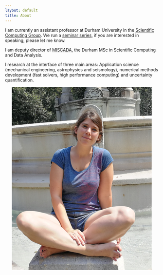 ```yaml
---
layout: default
title: About
---
```


I am currently an assistant professor at Durham University in the [Scientific Computing Group](https://community.dur.ac.uk/scicomp/).
We run a [seminar series](https://community.dur.ac.uk/scicomp/events/), if you are interested in speaking, please let me know.

I am deputy director of [MISCADA](https://miscada.webspace.durham.ac.uk/), the Durham MSc in Scientific Computing and Data Analysis.

I research at the interface of three main areas: Application science (mechanical engineering, astrophysics and seismology), numerical methods development (fast solvers, high performance computing)
and uncertainty quantification.

<div>
<p class="aligncenter">
<center>
<img width="460" src="assets/img/me.jpg" frameborder="0" allowfullscreen>
</center>
</p>
</div>
